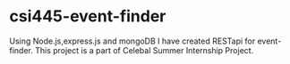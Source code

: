 # csi445-event-finder
 Using Node.js,express.js and mongoDB I have created RESTapi for event-finder. This project is a part of Celebal Summer Internship Project.
